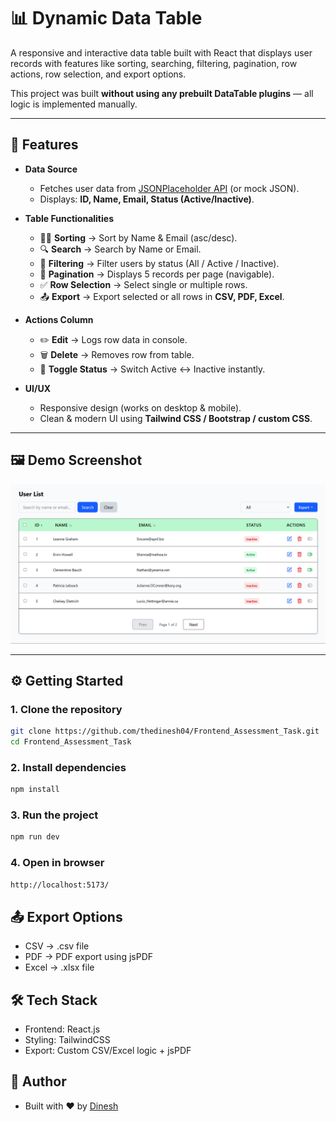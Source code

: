 # 📊 Dynamic Data Table

A responsive and interactive data table built with React that displays user records with features like sorting, searching, filtering, pagination, row actions, row selection, and export options.  

This project was built **without using any prebuilt DataTable plugins** — all logic is implemented manually.

---

## 🚀 Features

- **Data Source**
  - Fetches user data from [JSONPlaceholder API](https://jsonplaceholder.typicode.com/users) (or mock JSON).
  - Displays: **ID, Name, Email, Status (Active/Inactive)**.

- **Table Functionalities**
  - 🔼🔽 **Sorting** → Sort by Name & Email (asc/desc).
  - 🔍 **Search** → Search by Name or Email.
  - 🎯 **Filtering** → Filter users by status (All / Active / Inactive).
  - 📑 **Pagination** → Displays 5 records per page (navigable).
  - ✅ **Row Selection** → Select single or multiple rows.
  - 📤 **Export** → Export selected or all rows in **CSV, PDF, Excel**.

- **Actions Column**
  - ✏️ **Edit** → Logs row data in console.
  - 🗑️ **Delete** → Removes row from table.
  - 🔄 **Toggle Status** → Switch Active ↔ Inactive instantly.

- **UI/UX**
  - Responsive design (works on desktop & mobile).
  - Clean & modern UI using **Tailwind CSS / Bootstrap / custom CSS**.

---

## 🖼️ Demo Screenshot

![Dynamic Data Table Screenshot](./screenshot.png)

---

## ⚙️ Getting Started

### 1. Clone the repository
```bash
git clone https://github.com/thedinesh04/Frontend_Assessment_Task.git
cd Frontend_Assessment_Task
```
### 2. Install dependencies
```bash
npm install
```
### 3. Run the project
```bash
npm run dev
```
### 4. Open in browser
```bash
http://localhost:5173/
```

## 📤 Export Options
  - CSV → .csv file
  - PDF → PDF export using jsPDF
  - Excel → .xlsx file

## 🛠️ Tech Stack
  - Frontend: React.js
  - Styling: TailwindCSS
  - Export: Custom CSV/Excel logic + jsPDF
 
## 🙌 Author
  - Built with ❤️ by [Dinesh](https://github.com/thedinesh04)

